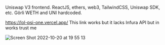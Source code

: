Uniswap V3 frontend. ReactJS, ethers, web3, TailwindCSS, Uniswap SDK, etc.
Görli WETH and UNI hardcoded. 


https://lol-psi-one.vercel.app/
This link works but it lacks Infura API but in works trust me

![Screen Shot 2022-10-20 at 19 55 13](https://user-images.githubusercontent.com/106890011/197011640-99948685-6ea7-41e1-9a70-0d28caeba797.png)
